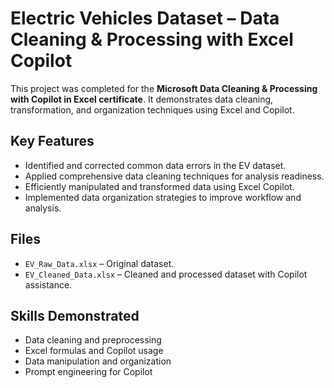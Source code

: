 # Electric Vehicles Dataset – Data Cleaning & Processing with Excel Copilot

This project was completed for the **Microsoft Data Cleaning & Processing with Copilot in Excel certificate**. It demonstrates data cleaning, transformation, and organization techniques using Excel and Copilot.

## Key Features
- Identified and corrected common data errors in the EV dataset.
- Applied comprehensive data cleaning techniques for analysis readiness.
- Efficiently manipulated and transformed data using Excel Copilot.
- Implemented data organization strategies to improve workflow and analysis.

## Files
- `EV_Raw_Data.xlsx` – Original dataset.
- `EV_Cleaned_Data.xlsx` – Cleaned and processed dataset with Copilot assistance.

## Skills Demonstrated
- Data cleaning and preprocessing
- Excel formulas and Copilot usage
- Data manipulation and organization
- Prompt engineering for Copilot
